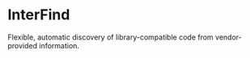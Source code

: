# InterFind

Flexible, automatic discovery of library-compatible code from vendor-provided
information.

